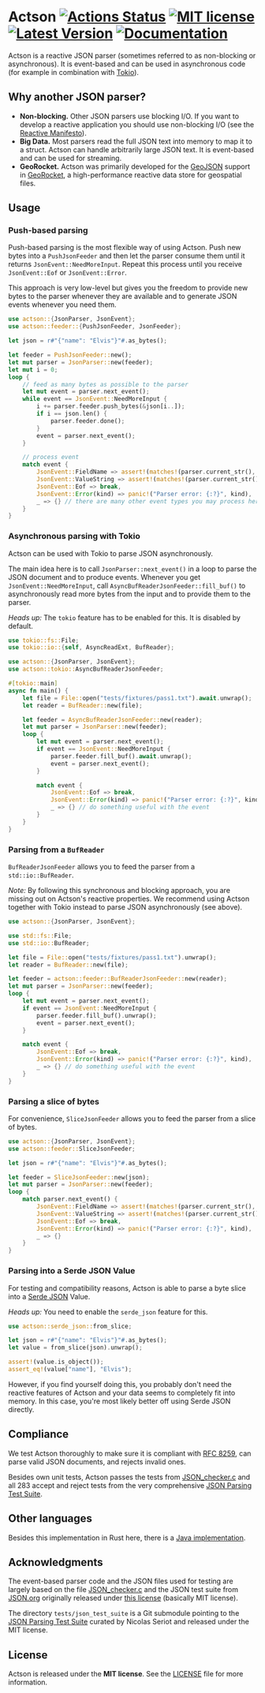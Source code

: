 # Actson [![Actions Status](https://github.com/michel-kraemer/actson-rs/workflows/Rust/badge.svg)](https://github.com/michel-kraemer/actson-rs/actions) [![MIT license](https://img.shields.io/badge/license-MIT-blue.svg)](LICENSE) [![Latest Version](https://img.shields.io/crates/v/actson.svg)](https://crates.io/crates/actson) [![Documentation](https://img.shields.io/docsrs/actson/latest)](https://docs.rs/actson/latest/actson/)

Actson is a reactive JSON parser (sometimes referred to as non-blocking or
asynchronous). It is event-based and can be used in asynchronous code (for
example in combination with [Tokio](https://tokio.rs/)).

## Why another JSON parser?

* **Non-blocking.** Other JSON parsers use blocking I/O. If you want to develop
  a reactive application you should use non-blocking I/O (see the
  [Reactive Manifesto](http://www.reactivemanifesto.org/)).
* **Big Data.** Most parsers read the full JSON text into memory to map it to
  a struct. Actson can handle arbitrarily large JSON text. It is event-based
  and can be used for streaming.
* **GeoRocket.** Actson was primarily developed for the [GeoJSON](http://geojson.org/)
  support in [GeoRocket](http://georocket.io), a high-performance reactive data
  store for geospatial files.

## Usage

### Push-based parsing

Push-based parsing is the most flexible way of using Actson. Push new bytes
into a `PushJsonFeeder` and then let the parser consume them until it returns
`JsonEvent::NeedMoreInput`. Repeat this process until you receive
`JsonEvent::Eof` or `JsonEvent::Error`.

This approach is very low-level but gives you the freedom to provide new bytes
to the parser whenever they are available and to generate JSON events whenever
you need them.

```rust
use actson::{JsonParser, JsonEvent};
use actson::feeder::{PushJsonFeeder, JsonFeeder};

let json = r#"{"name": "Elvis"}"#.as_bytes();

let feeder = PushJsonFeeder::new();
let mut parser = JsonParser::new(feeder);
let mut i = 0;
loop {
    // feed as many bytes as possible to the parser
    let mut event = parser.next_event();
    while event == JsonEvent::NeedMoreInput {
        i += parser.feeder.push_bytes(&json[i..]);
        if i == json.len() {
            parser.feeder.done();
        }
        event = parser.next_event();
    }

    // process event
    match event {
        JsonEvent::FieldName => assert!(matches!(parser.current_str(), Ok("name"))),
        JsonEvent::ValueString => assert!(matches!(parser.current_str(), Ok("Elvis"))),
        JsonEvent::Eof => break,
        JsonEvent::Error(kind) => panic!("Parser error: {:?}", kind),
        _ => {} // there are many other event types you may process here
    }
}
```

### Asynchronous parsing with Tokio

Actson can be used with Tokio to parse JSON asynchronously.

The main idea here is to call `JsonParser::next_event()` in a loop to
parse the JSON document and to produce events. Whenever you get
`JsonEvent::NeedMoreInput`, call `AsyncBufReaderJsonFeeder::fill_buf()`
to asynchronously read more bytes from the input and to provide them to
the parser.

*Heads up:* The `tokio` feature has to be enabled for this. It is disabled
by default.

```rust
use tokio::fs::File;
use tokio::io::{self, AsyncReadExt, BufReader};

use actson::{JsonParser, JsonEvent};
use actson::tokio::AsyncBufReaderJsonFeeder;

#[tokio::main]
async fn main() {
    let file = File::open("tests/fixtures/pass1.txt").await.unwrap();
    let reader = BufReader::new(file);

    let feeder = AsyncBufReaderJsonFeeder::new(reader);
    let mut parser = JsonParser::new(feeder);
    loop {
        let mut event = parser.next_event();
        if event == JsonEvent::NeedMoreInput {
            parser.feeder.fill_buf().await.unwrap();
            event = parser.next_event();
        }

        match event {
            JsonEvent::Eof => break,
            JsonEvent::Error(kind) => panic!("Parser error: {:?}", kind),
            _ => {} // do something useful with the event
        }
    }
}
```

### Parsing from a `BufReader`

`BufReaderJsonFeeder` allows you to feed the parser from a `std::io::BufReader`.

*Note:* By following this synchronous and blocking approach, you are missing
out on Actson's reactive properties. We recommend using Actson together
with Tokio instead to parse JSON asynchronously (see above).

```rust
use actson::{JsonParser, JsonEvent};

use std::fs::File;
use std::io::BufReader;

let file = File::open("tests/fixtures/pass1.txt").unwrap();
let reader = BufReader::new(file);

let feeder = actson::feeder::BufReaderJsonFeeder::new(reader);
let mut parser = JsonParser::new(feeder);
loop {
    let mut event = parser.next_event();
    if event == JsonEvent::NeedMoreInput {
        parser.feeder.fill_buf().unwrap();
        event = parser.next_event();
    }

    match event {
        JsonEvent::Eof => break,
        JsonEvent::Error(kind) => panic!("Parser error: {:?}", kind),
        _ => {} // do something useful with the event
    }
}
```

### Parsing a slice of bytes

For convenience, `SliceJsonFeeder` allows you to feed the parser from a slice
of bytes.

```rust
use actson::{JsonParser, JsonEvent};
use actson::feeder::SliceJsonFeeder;

let json = r#"{"name": "Elvis"}"#.as_bytes();

let feeder = SliceJsonFeeder::new(json);
let mut parser = JsonParser::new(feeder);
loop {
    match parser.next_event() {
        JsonEvent::FieldName => assert!(matches!(parser.current_str(), Ok("name"))),
        JsonEvent::ValueString => assert!(matches!(parser.current_str(), Ok("Elvis"))),
        JsonEvent::Eof => break,
        JsonEvent::Error(kind) => panic!("Parser error: {:?}", kind),
        _ => {}
    }
}
```

### Parsing into a Serde JSON Value

For testing and compatibility reasons, Actson is able to parse a byte slice
into a [Serde JSON](https://github.com/serde-rs/json) Value.

*Heads up:* You need to enable the `serde_json` feature for this.

```rust
use actson::serde_json::from_slice;

let json = r#"{"name": "Elvis"}"#.as_bytes();
let value = from_slice(json).unwrap();

assert!(value.is_object());
assert_eq!(value["name"], "Elvis");
```

However, if you find yourself doing this, you probably don't need the reactive
features of Actson and your data seems to completely fit into memory. In this
case, you're most likely better off using Serde JSON directly.

## Compliance

We test Actson thoroughly to make sure it is compliant with [RFC 8259](https://datatracker.ietf.org/doc/html/rfc8259),
can parse valid JSON documents, and rejects invalid ones.

Besides own unit tests, Actson passes the tests from
[JSON_checker.c](http://www.json.org/JSON_checker/) and all 283 accept and
reject tests from the very comprehensive
[JSON Parsing Test Suite](https://github.com/nst/JSONTestSuite/).

## Other languages

Besides this implementation in Rust here, there is a
[Java implementation](https://github.com/michel-kraemer/actson).

## Acknowledgments

The event-based parser code and the JSON files used for testing are largely
based on the file [JSON_checker.c](http://www.json.org/JSON_checker/) and
the JSON test suite from [JSON.org](http://www.json.org/) originally released
under [this license](LICENSE_JSON_checker) (basically MIT license).

The directory `tests/json_test_suite` is a Git submodule pointing to the
[JSON Parsing Test Suite](https://github.com/nst/JSONTestSuite/) curated by
Nicolas Seriot and released under the MIT license.

## License

Actson is released under the **MIT license**. See the
[LICENSE](LICENSE) file for more information.
